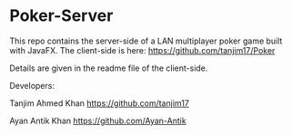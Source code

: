# Poker-Server
This repo contains the server-side of a LAN multiplayer poker game built with JavaFX. The client-side is here:
https://github.com/tanjim17/Poker

Details are given in the readme file of the client-side.

Developers:

Tanjim Ahmed Khan https://github.com/tanjim17

Ayan Antik Khan https://github.com/Ayan-Antik
